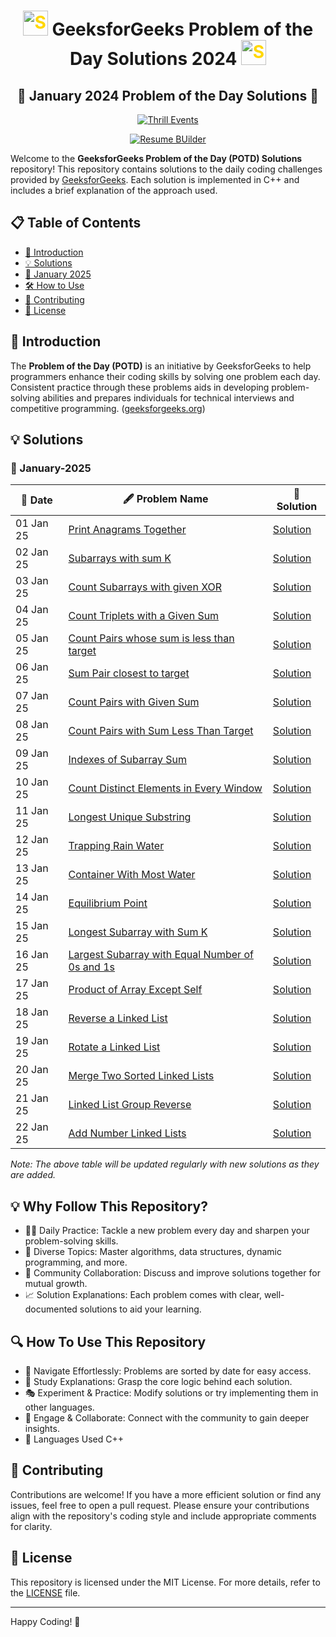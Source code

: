 
<h1 align='center'>  <img src="https://github.com/user-attachments/assets/35f6838c-52f5-4e48-8a98-c5203f8c57e3" style="width:40px; color: #FFD700" alt="Star GIF"> GeeksforGeeks Problem of the Day Solutions 2024  <img src="https://github.com/user-attachments/assets/35f6838c-52f5-4e48-8a98-c5203f8c57e3" style="width:40px; color: #FFD700" alt="Star GIF"></h1>


<div align="center">
  
## 📅 **January 2024 Problem of the Day Solutions** 📅

[![Thrill Events](https://img.shields.io/badge/Thrill%20Events-Your%20Goto%20For%20Unforgettable%20Events-007acc?style=for-the-badge&logo=react&logoColor=blue)](https://thrill-events.netlify.app/)

[![Resume BUilder](https://img.shields.io/badge/Resume%20Builder-Make%20Your%20Resume%20Now-7a0c2f?style=for-the-badge&logo=javascript&logoColor=yellow)](https://aniprojects-web.github.io/Resume-builder/)
</div>


Welcome to the **GeeksforGeeks Problem of the Day (POTD) Solutions** repository! This repository contains solutions to the daily coding challenges provided by [GeeksforGeeks](https://www.geeksforgeeks.org/problem-of-the-day). Each solution is implemented in C++ and includes a brief explanation of the approach used.

## 📋 Table of Contents

- [📝 Introduction](#Introduction)
- [💡 Solutions](#Solutions)
- [📅 January 2025](#January-2025)
- [🛠 How to Use](#how-to-use)
- [🤝 Contributing](#contributing)
- [📄 License](#license)

## 📝 Introduction

The **Problem of the Day (POTD)** is an initiative by GeeksforGeeks to help programmers enhance their coding skills by solving one problem each day. Consistent practice through these problems aids in developing problem-solving abilities and prepares individuals for technical interviews and competitive programming. ([geeksforgeeks.org](https://www.geeksforgeeks.org/what-is-geeksforgeeks-problem-of-the-day/?utm_source=chatgpt.com))

## 💡 Solutions

### 📅 January-2025

| 📅 Date       | 🖋 Problem Name                                                                 | 🔗 Solution                                                                                     |
|------------|-------------------------------------------------------------------------------|----------------------------------------------------------------------------------------------|
| 01 Jan 25  | [Print Anagrams Together](https://www.geeksforgeeks.org/problems/print-anagrams-together/1) | [Solution](https://github.com/Aniketyadav05/GFG-DSA/blob/main/GFG%20POTD/January%202025/01%20(Jan)%20Print%20Anagrams.md) |
| 02 Jan 25  | [Subarrays with sum K](https://www.geeksforgeeks.org/problems/subarrays-with-sum-k/1) | [Solution](https://github.com/Aniketyadav05/GFG-DSA/blob/main/GFG%20POTD/January%202025/02%20(Jan)%20Subarrays%20with%20sum%20K.md) |
| 03 Jan 25  | [Count Subarrays with given XOR](https://www.geeksforgeeks.org/problems/count-subarray-with-given-xor/1) | [Solution](https://github.com/Aniketyadav05/GFG-DSA/blob/main/GFG%20POTD/January%202025/03%20(Jan)%20Count%20subarrays%20with%20given%20XOR.md) |
| 04 Jan 25  | [Count Triplets with a Given Sum](https://www.geeksforgeeks.org/problems/count-all-triplets-with-given-sum-in-sorted-array/1) | [Solution](https://github.com/Aniketyadav05/GFG-DSA/blob/main/GFG%20POTD/January%202025/04%20(Jan)%20Count%20all%20triplets%20with%20given%20sum%20in%20sorted%20array.md) |
| 05 Jan 25  | [Count Pairs whose sum is less than target](https://www.geeksforgeeks.org/problems/count-pairs-whose-sum-is-less-than-target/1) | [Solution](https://github.com/Aniketyadav05/GFG-DSA/blob/main/GFG%20POTD/January%202025/05%20(Jan)%20Count%20pairs%20whose%20sum%20is%20less%20than%20K.md) |
| 06 Jan 25  | [Sum Pair closest to target](https://www.geeksforgeeks.org/problems/pair-in-array-whose-sum-is-closest-to-x1124/1) | [Solution](https://github.com/Aniketyadav05/GFG-DSA/blob/main/GFG%20POTD/January%202025/06%20(Jan)%20Sum%20pair%20closest%20to%20target.md) |
| 07 Jan 25  | [Count Pairs with Given Sum](https://www.geeksforgeeks.org/problems/pair-with-given-sum-in-a-sorted-array4940/1) | [Solution](https://github.com/Aniketyadav05/GFG-DSA/blob/main/GFG%20POTD/January%202025/07%20(Jan)%20Pair%20with%20given%20sum%20in%20sorted%20array.md) |
| 08 Jan 25  | [Count Pairs with Sum Less Than Target](https://www.geeksforgeeks.org/problems/count-possible-triangles-1587115620/1) | [Solution](https://github.com/Aniketyadav05/GFG-DSA/blob/main/GFG%20POTD/January%202025/08%20(Jan)%20Count%20Pairs%20whose%20sum%20is%20less%20than%20target.md) |
| 09 Jan 25  | [Indexes of Subarray Sum](https://www.geeksforgeeks.org/problems/subarray-with-given-sum-1587115621/1) | [Solution](https://github.com/Aniketyadav05/GFG-DSA/blob/main/GFG%20POTD/January%202025/09%20(Jan)%20Indexes%20of%20Subarray%20Sum.md) |
| 10 Jan 25  | [Count Distinct Elements in Every Window](https://www.geeksforgeeks.org/problems/count-distinct-elements-in-every-window/1) | [Solution](https://github.com/Aniketyadav05/GFG-DSA/blob/main/GFG%20POTD/January%202025/11%20(Jan)%20Longest%20substring%20with%20distinct%20characters.md) |
| 11 Jan 25  | [Longest Unique Substring](https://www.geeksforgeeks.org/problems/longest-distinct-characters-in-string5848/1) | [Solution](https://github.com/Aniketyadav05/GFG-DSA/blob/main/GFG%20POTD/January%202025/10%20(Jan)%20Count%20distinct%20elements%20in%20every%20window.md) |
| 12 Jan 25  | [Trapping Rain Water](https://www.geeksforgeeks.org/problems/trapping-rain-water-1587115621/1) | [Solution](https://github.com/Aniketyadav05/GFG-DSA/blob/main/GFG%20POTD/January%202025/12%20(Jan)%20Trapping%20Rain%20Water.md) |
| 13 Jan 25  | [Container With Most Water](https://www.geeksforgeeks.org/problems/container-with-most-water0535/1) | [Solution](https://github.com/Aniketyadav05/GFG-DSA/blob/main/GFG%20POTD/January%202025/13%20(Jan)%20Container%20With%20Most%20Water.md) |
| 14 Jan 25  | [Equilibrium Point](https://www.geeksforgeeks.org/problems/equilibrium-point-1587115620/1) | [Solution](https://github.com/Aniketyadav05/GFG-DSA/blob/main/GFG%20POTD/January%202025/14%20(Jan)%20Equilibrium%20Point.md) |
| 15 Jan 25  | [Longest Subarray with Sum K](https://www.geeksforgeeks.org/problems/longest-sub-array-with-sum-k0809/1) | [Solution](https://github.com/Aniketyadav05/GFG-DSA/blob/main/GFG%20POTD/January%202025/15%20(Jan)%20Longest%20Subarray%20with%20Sum%20K.md) |
| 16 Jan 25  | [Largest Subarray with Equal Number of 0s and 1s](https://www.geeksforgeeks.org/problems/largest-subarray-of-0s-and-1s/1) | [Solution](https://github.com/Aniketyadav05/GFG-DSA/blob/main/GFG%20POTD/January%202025/16%20(Jan)%20Largest%20subarray%20of%200's%20and%201's.md) |
| 17 Jan 25  | [Product of Array Except Self](https://www.geeksforgeeks.org/problems/product-array-puzzle4525/1) | [Solution](https://github.com/Aniketyadav05/GFG-DSA/blob/main/GFG%20POTD/January%202025/17%20(Jan)%20Product%20array%20puzzle.md) |
| 18 Jan 25  | [Reverse a Linked List](https://www.geeksforgeeks.org/problems/reverse-a-linked-list/1) | [Solution](https://github.com/Aniketyadav05/GFG-DSA/blob/main/GFG%20POTD/January%202025/18%20(Jan)%20Reverse%20a%20linked%20list.md) |
| 19 Jan 25  | [Rotate a Linked List](https://www.geeksforgeeks.org/problems/rotate-a-linked-list/1) | [Solution](https://github.com/Aniketyadav05/GFG-DSA/blob/main/GFG%20POTD/January%202025/19%20(Jan)%20Rotate%20a%20Linked%20List.md) |
| 20 Jan 25  | [Merge Two Sorted Linked Lists](https://www.geeksforgeeks.org/problems/merge-two-sorted-linked-lists/1) | [Solution](https://github.com/Aniketyadav05/GFG-DSA/blob/main/GFG%20POTD/January%202025/20%20(Jan)%20Merge%20two%20sorted%20linked%20lists.md) |
| 21 Jan 25  | [Linked List Group Reverse](https://www.geeksforgeeks.org/problems/reverse-a-linked-list-in-groups-of-given-size/1) | [Solution](https://github.com/Aniketyadav05/GFG-DSA/blob/main/GFG%20POTD/January%202025/21%20(Jan)%20Linked%20List%20Group%20Reverse.md) |
| 22 Jan 25  | [Add Number Linked Lists](https://www.geeksforgeeks.org/problems/add-two-numbers-represented-by-linked-lists/1) | [Solution](https://github.com/Aniketyadav05/GFG-DSA/blob/main/GFG%20POTD/January%202025/22%20(Jan)%20Add%20Number%20Linked%20Lists.md) |

*Note: The above table will be updated regularly with new solutions as they are added.*


## 💡 Why Follow This Repository?
- 🏋️‍♂️ Daily Practice: Tackle a new problem every day and sharpen your problem-solving skills.
- 🧠 Diverse Topics: Master algorithms, data structures, dynamic programming, and more.
- 🤝 Community Collaboration: Discuss and improve solutions together for mutual growth.
- 📈 Solution Explanations: Each problem comes with clear, well-documented solutions to aid your learning.
## 🔍 How To Use This Repository
- 📂 Navigate Effortlessly: Problems are sorted by date for easy access.
- 📝 Study Explanations: Grasp the core logic behind each solution.
- 🎭 Experiment & Practice: Modify solutions or try implementing them in other languages.
- 💬 Engage & Collaborate: Connect with the community to gain deeper insights.
- 🚀 Languages Used
C++

## 🤝 Contributing

Contributions are welcome! If you have a more efficient solution or find any issues, feel free to open a pull request. Please ensure your contributions align with the repository's coding style and include appropriate comments for clarity.

## 📄 License

This repository is licensed under the MIT License. For more details, refer to the [LICENSE]() file.

---

Happy Coding! 🚀
